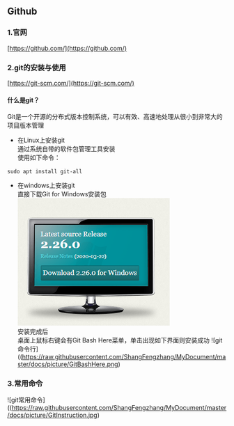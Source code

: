 ## Github
### 1.官网
[https://github.com/](https://github.com/)
### 2.git的安装与使用
[https://git-scm.com/](https://git-scm.com/)  

#### 什么是git？  
Git是一个开源的分布式版本控制系统，可以有效、高速地处理从很小到非常大的项目版本管理

+ 在Linux上安装git  
通过系统自带的软件包管理工具安装  
使用如下命令：  
```
sudo apt install git-all
```
  
+ 在windows上安装git   
直接下载Git for Windows安装包  
![windos git安装 ](https://raw.githubusercontent.com/ShangFengzhang/MyDocument/master/docs/picture/GitWindows.png)  
安装完成后  
桌面上鼠标右键会有Git Bash Here菜单，单击出现如下界面则安装成功
![git命令行]((https://raw.githubusercontent.com/ShangFengzhang/MyDocument/master/docs/picture/GitBashHere.png)

### 3.常用命令
![git常用命令]((https://raw.githubusercontent.com/ShangFengzhang/MyDocument/master/docs/picture/GitInstruction.jpg)